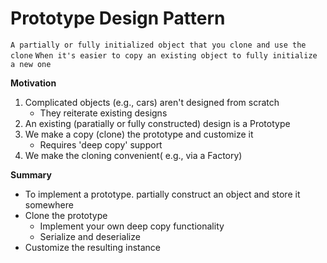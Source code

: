# Prototype Design Pattern
`A partially or fully initialized object that you clone and use the clone`
`When it's easier to copy an existing object to fully initialize a new one`

**Motivation**
1. Complicated objects (e.g., cars) aren't designed from scratch
	- They reiterate existing designs
2. An existing (paratially or fully constructed) design is a Prototype
3. We make a copy (clone) the prototype and customize it
	- Requires 'deep copy' support
4. We make the cloning convenient( e.g., via a Factory)

**Summary**
- To implement a prototype. partially construct an object and store it somewhere
- Clone the prototype
	- Implement your own deep copy functionality
	- Serialize and deserialize
- Customize the resulting instance